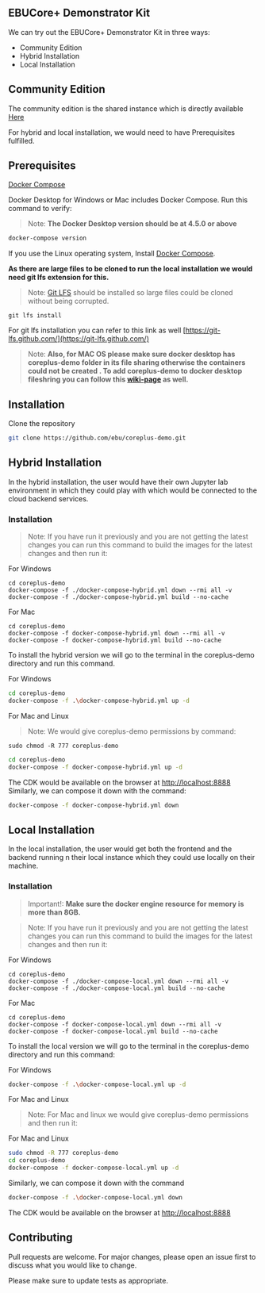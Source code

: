 ## EBUCore+ Demonstrator Kit

We can try out the EBUCore+ Demonstrator Kit in three ways:

- Community Edition 
- Hybrid Installation
- Local Installation

## Community Edition
 
The community edition is the shared instance which is directly available [Here](https://ebucore-plus-dk.org/)

For hybrid and local installation, we would need to have Prerequisites fulfilled.

## Prerequisites

[Docker Compose](https://docs.docker.com/compose/)

Docker Desktop for Windows or Mac includes Docker Compose. Run this command to verify:

> Note: **The Docker Desktop version should be at 4.5.0 or above**

```sh
docker-compose version
```

If you use the Linux operating system, Install [Docker Compose](https://docs.docker.com/compose/install/).

**As there are large files to be cloned to run the local installation we would need git lfs extension for this.**

> Note: [Git LFS](https://git-lfs.github.com/) should be installed so large files could be cloned without being corrupted.

```
git lfs install
```

For git lfs installation you can refer to this link as well [https://git-lfs.github.com/](https://git-lfs.github.com/) 

> Note: **Also, for MAC OS please make sure docker desktop has coreplus-demo folder in its file sharing otherwise the containers could not be created . To add coreplus-demo to docker desktop fileshring you can follow this [wiki-page](https://github.com/ebu/coreplus-demo/wiki/Add-corelus-demo-to-Doker-Desktop) as well.**

## Installation

Clone the repository

```sh
git clone https://github.com/ebu/coreplus-demo.git
```

## Hybrid Installation
 
In the hybrid installation, the user would have their own Jupyter lab environment in which they could play with which would be connected to the cloud backend services.

### Installation

> Note: If you have run it previously and you are not getting the latest changes you can run this command to build the images for the latest changes and then run it:

For Windows
```
cd coreplus-demo
docker-compose -f ./docker-compose-hybrid.yml down --rmi all -v
docker-compose -f ./docker-compose-hybrid.yml build --no-cache
```

For Mac
```
cd coreplus-demo
docker-compose -f docker-compose-hybrid.yml down --rmi all -v
docker-compose -f docker-compose-hybrid.yml build --no-cache
```

To install the hybrid version we will go to the terminal in the coreplus-demo directory and run this command.

For Windows
```bash
cd coreplus-demo
docker-compose -f .\docker-compose-hybrid.yml up -d
```

For Mac and Linux
> Note: We would give coreplus-demo permissions by command:
```
sudo chmod -R 777 coreplus-demo
```

```sh
cd coreplus-demo
docker-compose -f docker-compose-hybrid.yml up -d
```

The CDK would be available on the browser at [http://localhost:8888](http://localhost:8888)
Similarly, we can compose it down with the command:

```bash
docker-compose -f docker-compose-hybrid.yml down
```

## Local Installation
 
In the local installation, the user would get both the frontend and the backend running n their local instance which they could use locally on their machine.

### Installation

> Important!: **Make sure the docker engine resource for memory is more than 8GB.**

> Note: If you have run it previously and you are not getting the latest changes you can run this command to build the images for the latest changes and then run it:

For Windows
```
cd coreplus-demo
docker-compose -f ./docker-compose-local.yml down --rmi all -v
docker-compose -f ./docker-compose-local.yml build --no-cache
```

For Mac
```
cd coreplus-demo
docker-compose -f docker-compose-local.yml down --rmi all -v
docker-compose -f docker-compose-local.yml build --no-cache
```

To install the local version we will go to the terminal in the coreplus-demo directory and run this command:

For Windows
```bash
docker-compose -f .\docker-compose-local.yml up -d
```

For Mac and Linux
> Note: For Mac and linux we would give coreplus-demo permissions and then run it:

For Mac and Linux
```sh
sudo chmod -R 777 coreplus-demo
cd coreplus-demo
docker-compose -f docker-compose-local.yml up -d
```

Similarly, we can compose it down with the command

```sh
docker-compose -f .\docker-compose-local.yml down
```

The CDK would be available on the browser at [http://localhost:8888](http://localhost:8888)

## Contributing

Pull requests are welcome. For major changes, please open an issue first to discuss what you would like to change.

Please make sure to update tests as appropriate.
